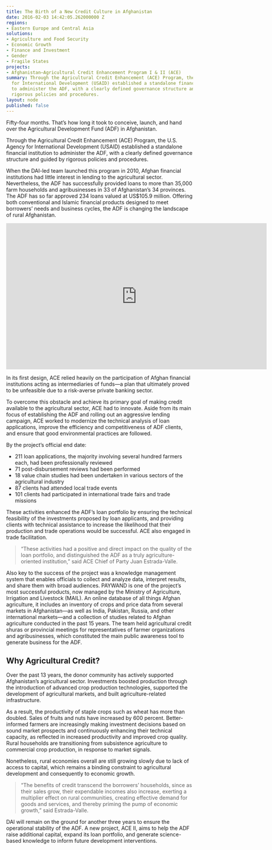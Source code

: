```yaml
---
title: The Birth of a New Credit Culture in Afghanistan
date: 2016-02-03 14:42:05.262000000 Z
regions:
- Eastern Europe and Central Asia
solutions:
- Agriculture and Food Security
- Economic Growth
- Finance and Investment
- Gender
- Fragile States
projects:
- Afghanistan—Agricultural Credit Enhancement Program I & II (ACE)
summary: Through the Agricultural Credit Enhancement (ACE) Program, the U.S. Agency
  for International Development (USAID) established a standalone financial institution
  to administer the ADF, with a clearly defined governance structure and guided by
  rigorous policies and procedures.
layout: node
published: false
---
```


Fifty-four months. That’s how long it took to conceive, launch, and hand over the Agricultural Development Fund (ADF) in Afghanistan.

<!--more-->

Through the Agricultural Credit Enhancement (ACE) Program, the U.S. Agency for International Development (USAID) established a standalone financial institution to administer the ADF, with a clearly defined governance structure and guided by rigorous policies and procedures.

When the DAI-led team launched this program in 2010, Afghan financial institutions had little interest in lending to the agricultural sector. Nevertheless, the ADF has successfully provided loans to more than 35,000 farm households and agribusinesses in 33 of Afghanistan’s 34 provinces. The ADF has so far approved 234 loans valued at US$105.9 million. Offering both conventional and Islamic financial products designed to meet borrowers’ needs and business cycles, the ADF is changing the landscape of rural Afghanistan.

<iframe allowfullscreen="" frameborder="0" height="394" mozallowfullscreen="" src="https://player.vimeo.com/video/130361148" webkitallowfullscreen="" width="703"></iframe>

In its first design, ACE relied heavily on the participation of Afghan financial institutions acting as intermediaries of funds—a plan that ultimately proved to be unfeasible due to a risk-averse private banking sector.

To overcome this obstacle and achieve its primary goal of making credit available to the agricultural sector, ACE had to innovate. Aside from its main focus of establishing the ADF and rolling out an aggressive lending campaign, ACE worked to modernize the technical analysis of loan applications, improve the efficiency and competitiveness of ADF clients, and ensure that good environmental practices are followed.

By the project’s official end date:

* 211 loan applications, the majority involving several hundred farmers each, had been professionally reviewed
* 71 post-disbursement reviews had been performed
* 18 value chain studies had been undertaken in various sectors of the agricultural industry
* 87 clients had attended local trade events
* 101 clients had participated in international trade fairs and trade missions

These activities enhanced the ADF’s loan portfolio by ensuring the technical feasibility of the investments proposed by loan applicants, and providing clients with technical assistance to increase the likelihood that their production and trade operations would be successful. ACE also engaged in trade facilitation.

> “These activities had a positive and direct impact on the quality of the loan portfolio, and distinguished the ADF as a truly agriculture-oriented institution,” said ACE Chief of Party Juan Estrada-Valle.

Also key to the success of the project was a knowledge management system that enables officials to collect and analyze data, interpret results, and share them with broad audiences. PAYWAND is one of the project’s most successful products, now managed by the Ministry of Agriculture, Irrigation and Livestock (MAIL). An online database of all things Afghan agriculture, it includes an inventory of crops and price data from several markets in Afghanistan—as well as India, Pakistan, Russia, and other international markets—and a collection of studies related to Afghan agriculture conducted in the past 15 years. The team held agricultural credit shuras or provincial meetings for representatives of farmer organizations and agribusinesses, which constituted the main public awareness tool to generate business for the ADF.

## Why Agricultural Credit?

Over the past 13 years, the donor community has actively supported Afghanistan’s agricultural sector. Investments boosted production through the introduction of advanced crop production technologies, supported the development of agricultural markets, and built agriculture-related infrastructure.

As a result, the productivity of staple crops such as wheat has more than doubled. Sales of fruits and nuts have increased by 600 percent. Better-informed farmers are increasingly making investment decisions based on sound market prospects and continuously enhancing their technical capacity, as reflected in increased productivity and improved crop quality. Rural households are transitioning from subsistence agriculture to commercial crop production, in response to market signals.

Nonetheless, rural economies overall are still growing slowly due to lack of access to capital, which remains a binding constraint to agricultural development and consequently to economic growth.

> “The benefits of credit transcend the borrowers’ households, since as their sales grow, their expendable incomes also increase, exerting a multiplier effect on rural communities, creating effective demand for goods and services, and thereby priming the pump of economic growth,” said Estrada-Valle.

DAI will remain on the ground for another three years to ensure the operational stability of the ADF. A new project, ACE II, aims to help the ADF raise additional capital, expand its loan portfolio, and generate science-based knowledge to inform future development interventions.
